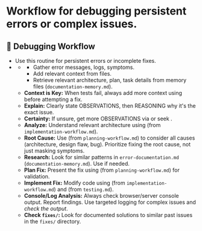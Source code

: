 # Workflow for debugging persistent errors or complex issues.

## 🐛 Debugging Workflow

*   Use this routine for persistent errors or incomplete fixes.
*   **<DEBUGGING>**
    *   **<DIAGNOSE>**
        *   Gather error messages, logs, symptoms.
        *   Add relevant context from files.
        *   Retrieve relevant architecture, plan, task details from memory files (`documentation-memory.md`).
    *   **Context is Key:** When tests fail, always add more context using <DIAGNOSE> before attempting a fix.
    *   **Explain:** Clearly state OBSERVATIONS, then REASONING why it's the exact issue.
    *   **Certainty:** If unsure, get more OBSERVATIONS via <DIAGNOSE> or seek <CLARIFICATION>.
    *   **Analyze:** Understand relevant architecture using <ANALYZE CODE> (from `implementation-workflow.md`).
    *   **Root Cause:** Use <STEP BY STEP REASONING> (from `planning-workflow.md`) to consider all causes (architecture, design flaw, bug). Prioritize fixing the root cause, not just masking symptoms.
    *   **Research:** Look for similar patterns in `error-documentation.md` (`documentation-memory.md`). Use <WEB USE> if needed.
    *   **Plan Fix:** Present the fix using <REASONING PRESENTATION> (from `planning-workflow.md`) for validation.
    *   **Implement Fix:** Modify code using <SYSTEMATIC CODE PROTOCOL> (from `implementation-workflow.md`) and <TESTING> (from `testing.md`).
    *   **Console/Log Analysis:** Always check browser/server console output. Report findings. Use targeted logging for complex issues and *check the output*.
    *   **Check `fixes/`:** Look for documented solutions to similar past issues in the `fixes/` directory.
